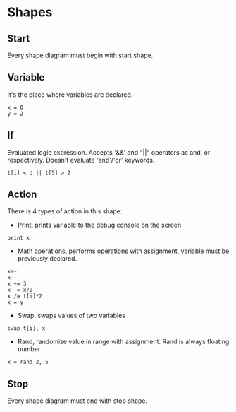 # Shapes

## Start
Every shape diagram must begin with start shape.


## Variable 
It's the place where variables are declared. 
```
x = 0
y = 2
```


## If 
Evaluated logic expression. Accepts '&&' and "||" operators as and, or respectively. Doesn't evaluate 'and'/'or' keywords.

```
t[i] < d || t[5] > 2
```


## Action
There is 4 types of action in this shape:

- Print, prints variable to the debug console on the screen
```
print x
```

- Math operations, performs operations with assignment, variable must be previously declared. 
```
x++
x--
x += 3
x -= x/2
x /= t[i]*2
x = y
```

- Swap, swaps values of two variables 
```
swap t[i], x
```

- Rand, randomize value in range with assignment. Rand is always floating number
```
x = rand 2, 5
```


## Stop
Every shape diagram must end with stop shape.
